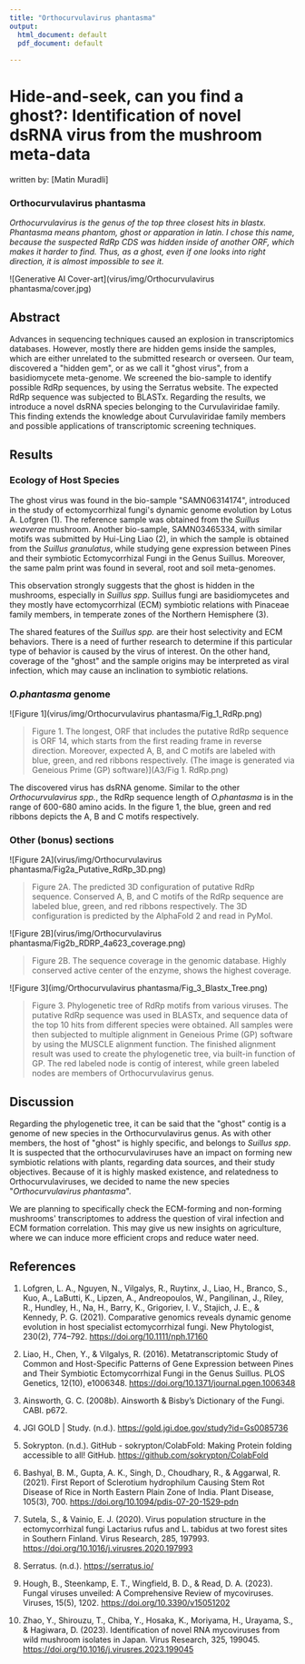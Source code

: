 ```yaml
---
title: "Orthocurvulavirus phantasma"
output:
  html_document: default
  pdf_document: default
  
---
```

# Hide-and-seek, can you find a ghost?: Identification of novel dsRNA virus from the mushroom meta-data
written by: [Matin Muradli]

### Orthocurvulavirus phantasma
*Orthocurvulavirus is the genus of the top three closest hits in blastx. Phantasma means phantom, ghost or apparation in latin. I chose this name, because the suspected RdRp CDS was hidden inside of another ORF, which makes it harder to find. Thus, as a ghost, even if one looks into right direction, it is almost impossible to see it.*

![Generative AI Cover-art](virus/img/Orthocurvulavirus phantasma/cover.jpg)

## Abstract


Advances in sequencing techniques caused an explosion in transcriptomics databases. However, mostly there are hidden gems inside the samples, which are either unrelated to the submitted research or overseen. Our team, discovered a "hidden gem", or as we call it "ghost virus", from a basidiomycete meta-genome. We screened the bio-sample to identify possible RdRp sequences, by using the Serratus website. The expected RdRp sequence was subjected to BLASTx. Regarding the results, we introduce a novel dsRNA species belonging to the Curvulaviridae family. This finding extends the knowledge about Curvulaviridae family members and possible applications of transcriptomic screening techniques.

## Results

### Ecology of Host Species

The ghost virus was found in the bio-sample "SAMN06314174", introduced in the study of ectomycorrhizal fungi's dynamic genome evolution by Lotus A. Lofgren (1). The reference sample was obtained from the *Suillus weaverae* mushroom. Another bio-sample, SAMN03465334, with similar motifs was submitted by Hui-Ling Liao (2), in which the sample is obtained from the *Suillus granulatus*, while studying gene expression between Pines and their symbiotic Ectomycorrhizal Fungi in the Genus Suillus. Moreover, the same palm print was found in several, root and soil meta-genomes. 

This observation strongly suggests that the ghost is hidden in the mushrooms, especially in *Suillus spp*. Suillus fungi are basidiomycetes and they mostly have ectomycorrhizal (ECM) symbiotic relations with Pinaceae family members, in temperate zones of the Northern Hemisphere (3).

The shared features of the *Suillus spp.* are their host selectivity and ECM behaviors. There is a need of further research to determine if this particular type of behavior is caused by the virus of interest. On the other hand, coverage of the "ghost" and the sample origins may be interpreted as viral infection, which may cause an inclination to symbiotic relations.

### *O.phantasma* genome

![Figure 1](virus/img/Orthocurvulavirus phantasma/Fig_1_RdRp.png)

> Figure 1. The longest, ORF that includes the putative RdRp sequence is ORF 14, which starts from the first reading frame in reverse direction.
Moreover, expected A, B, and C motifs are labeled with blue, green, and red ribbons respectively. 
(The image is generated via Geneious Prime (GP) software)](A3/Fig 1. RdRp.png)


The discovered virus has dsRNA genome. Similar to the other *Orthocurvulavirus spp.*, the RdRp sequence length of *O.phantasma* is in the range of 600-680 amino acids. In the figure 1, the blue, green and red ribbons depicts the A, B and C motifs respectively. 


### Other (bonus) sections


![Figure 2A](virus/img/Orthocurvulavirus phantasma/Fig2a_Putative_RdRp_3D.png)

>Figure 2A. The predicted 3D configuration of putative RdRp sequence. Conserved A, B, and C motifs of the RdRp sequence are labeled blue, green, and red ribbons respectively.
The 3D configuration is predicted by the AlphaFold 2 and read in PyMol. 


![Figure 2B](virus/img/Orthocurvulavirus phantasma/Fig2b_RDRP_4a623_coverage.png)

> Figure 2B. The sequence coverage in the genomic database. Highly conserved active center of the enzyme, shows the highest coverage.


![Figure 3](img/Orthocurvulavirus phantasma/Fig_3_Blastx_Tree.png)

> Figure 3. Phylogenetic tree of RdRp motifs from various viruses. The putative RdRp sequence was used in BLASTx, and sequence data of the top 10 hits from different species were obtained. 
All samples were then subjected to multiple alignment in Geneious Prime (GP) software by using the MUSCLE alignment function. 
The finished alignment result was used to create the phylogenetic tree, via built-in function of GP.
The red labeled node is contig of interest, while green labeled nodes are members of Orthocurvulavirus genus.  

## Discussion

Regarding the phylogenetic tree, it can be said that the "ghost" contig is a genome of new species in the Orthocurvulavirus genus. As with other members, the host of "ghost" is highly specific, and belongs to *Suillus spp*. It is suspected that the orthocurvulaviruses have an impact on forming new symbiotic relations with plants, regarding data sources, and their study objectives. Because of it is highly masked existence, and relatedness to Orthocurvulaviruses, we decided to name the new species "*Orthocurvulavirus phantasma*". 

We are planning to specifically check the ECM-forming and non-forming mushrooms' transcriptomes to address the question of viral infection and ECM formation correlation. This may give us new insights on agriculture, where we can induce more efficient crops and reduce water need. 

## References

1) Lofgren, L. A., Nguyen, N., Vilgalys, R., Ruytinx, J., Liao, H., Branco, S., Kuo, A., LaButti, K., Lipzen, A., Andreopoulos, W., Pangilinan, J., Riley, R., Hundley, H., Na, H., Barry, K., Grigoriev, I. V., Stajich, J. E., & Kennedy, P. G. (2021). Comparative genomics reveals dynamic genome evolution in host specialist ectomycorrhizal fungi. New Phytologist, 230(2), 774–792. https://doi.org/10.1111/nph.17160

2) Liao, H., Chen, Y., & Vilgalys, R. (2016). Metatranscriptomic Study of Common and Host-Specific Patterns of Gene Expression between Pines and Their Symbiotic Ectomycorrhizal Fungi in the Genus Suillus. PLOS Genetics, 12(10), e1006348. https://doi.org/10.1371/journal.pgen.1006348

3) Ainsworth, G. C. (2008b). Ainsworth & Bisby’s Dictionary of the Fungi. CABI. p672. 

4) JGI GOLD | Study. (n.d.). https://gold.jgi.doe.gov/study?id=Gs0085736

5) Sokrypton. (n.d.). GitHub - sokrypton/ColabFold: Making Protein folding accessible to all! GitHub. https://github.com/sokrypton/ColabFold

6) Bashyal, B. M., Gupta, A. K., Singh, D., Choudhary, R., & Aggarwal, R. (2021). First Report of Sclerotium hydrophilum Causing Stem Rot Disease of Rice in North Eastern Plain Zone of India. Plant Disease, 105(3), 700. https://doi.org/10.1094/pdis-07-20-1529-pdn

7) Sutela, S., & Vainio, E. J. (2020). Virus population structure in the ectomycorrhizal fungi Lactarius rufus and L. tabidus at two forest sites in Southern Finland. Virus Research, 285, 197993. https://doi.org/10.1016/j.virusres.2020.197993

8) Serratus. (n.d.). https://serratus.io/

9) Hough, B., Steenkamp, E. T., Wingfield, B. D., & Read, D. A. (2023). Fungal viruses unveiled: A Comprehensive Review of mycoviruses. Viruses, 15(5), 1202. https://doi.org/10.3390/v15051202

10) Zhao, Y., Shirouzu, T., Chiba, Y., Hosaka, K., Moriyama, H., Urayama, S., & Hagiwara, D. (2023). Identification of novel RNA mycoviruses from wild mushroom isolates in Japan. Virus Research, 325, 199045. https://doi.org/10.1016/j.virusres.2023.199045



